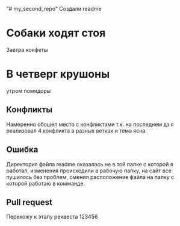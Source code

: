 "# my_second_repo" 
Создали readme

# Собаки ходят стоя
Завтра конфеты

# В четверг крушоны

утром помидоры

## Конфликты

Намеренно обошел место с конфликтами т.к. на последнем дз я реализовал 4 конфликта в разных ветках и тема ясна.

## Ошибка

Директория файла readme оказалась не в той папке с которой я работал, изменения происходили в рабочую папку, на сайт все пушилось без проблем, сменил расположение файла на папку с которой работаю в комманде.

## Pull request

Перехожу к этапу реквеста
123456